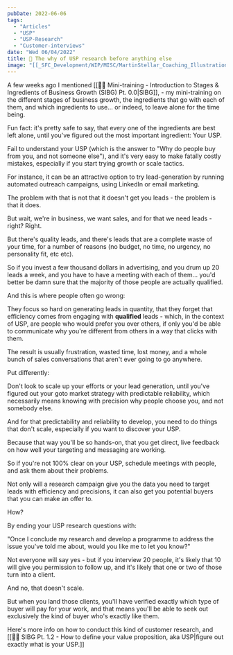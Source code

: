 ```yaml
---
pubDate: 2022-06-06
tags:
  - "Articles"
  - "USP"
  - "USP-Research"
  - "Customer-interviews"
date: "Wed 06/04/2022"
title: 📄 The why of USP research before anything else
image: "[[_SFC_Development/WIP/MISC/MartinStellar_Coaching_Illustrations - Stages and ingredients of business growth 1.2.2_USP.jpeg.jpeg|MartinStellar_Coaching_Illustrations - Stages and ingredients of business growth 1.2.2_USP.jpeg.jpeg]]"
---
```


A few weeks ago I mentioned [[👨‍🎓 Mini-training - Introduction to Stages & Ingredients of Business Growth (SIBG) Pt. 0.0|SIBG]], - my mini-training on the different stages of business growth, the ingredients that go with each of them, and which ingredients to use... or indeed, to leave alone for the time being.

Fun fact: it's pretty safe to say, that every one of the ingredients are best left alone, until you've figured out the most important ingredient: Your USP.

Fail to understand your USP (which is the answer to "Why do people buy from you, and not someone else"), and it's very easy to make fatally costly mistakes, especially if you start trying growth or scale tactics.

For instance, it can be an attractive option to try lead-generation by running automated outreach campaigns, using LinkedIn or email marketing.

The problem with that is not that it doesn't get you leads - the problem is that it does.

But wait, we're in business, we want sales, and for that we need leads - right? Right.

But there's quality leads, and there's leads that are a complete waste of your time, for a number of reasons (no budget, no time, no urgency, no personality fit, etc etc).

So if you invest a few thousand dollars in advertising, and you drum up 20 leads a week, and you have to have a meeting with each of them... you'd better be damn sure that the majority of those people are actually qualified.

And this is where people often go wrong:

They focus so hard on generating leads in quantity, that they forget that efficiency comes from engaging with **qualified** leads - which, in the context of USP, are people who would prefer you over others, if only you'd be able to communicate why you're different from others in a way that clicks with them.

The result is usually frustration, wasted time, lost money, and a whole bunch of sales conversations that aren't ever going to go anywhere.

Put differently:

Don't look to scale up your efforts or your lead generation, until you've figured out your goto market strategy with predictable reliability, which necessarily means knowing with precision why people choose you, and not somebody else.

And for that predictability and reliability to develop, you need to do things that don't scale, especially if you want to discover your USP.

Because that way you'll be so hands-on, that you get direct, live feedback on how well your targeting and messaging are working.

So if you're not 100% clear on your USP, schedule meetings with people, and ask them about  their problems.

Not only will a research campaign give you the data you need to target leads with efficiency and precisions, it can also get you potential buyers that you can make an offer to.

How?

By ending your USP research questions with:

"Once I conclude my research and develop a programme to address the issue you've told me about, would you like me to let you know?"

Not everyone will say yes - but if you interview 20 people, it's likely that 10 will give you permission to follow up, and it's likely that one or two of those turn into a client.

And no, that doesn't scale.

But when you land those clients, you'll have verified exactly which type of buyer will pay for your work, and that means you'll be able to seek out exclusively the kind of buyer who's exactly like them.

Here's more info on how to conduct this kind of customer research, and [[👨‍🎓 SIBG Pt. 1.2 - How to define your value proposition, aka USP|figure out exactly what is your USP.]]
